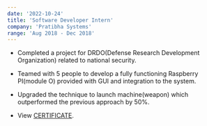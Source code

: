 ```yaml
---
date: '2022-10-24'
title: 'Software Developer Intern'
company: 'Pratibha Systems'
range: 'Aug 2018 - Dec 2018'
---
```


- Completed a project for DRDO(Defense Research Development Organization) related to national security.

- Teamed with 5 people to develop a fully functioning Raspberry PI(module O) provided with GUI and integration to the system.

- Upgraded the technique to launch machine(weapon) which outperformed the previous approach by 50%.

- View [CERTIFICATE](https://drive.google.com/file/d/1NbVCozGPMoylHrRmVkKOWoF3PVDe820h/view?usp=sharing).